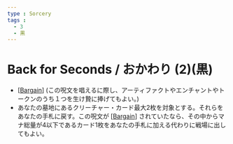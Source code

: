 ```yaml
---
type : Sorcery
tags : 
  - 3
  - 黒
---
```

# Back for Seconds / おかわり (2)(黒)

* [[Bargain]] (この呪文を唱えるに際し、アーティファクトやエンチャントやトークンのうち１つを生け贄に捧げてもよい。)
* あなたの墓地にあるクリーチャー・カード最大2枚を対象とする。それらをあなたの手札に戻す。この呪文が [[Bargain]] されていたなら、その中からマナ総量が4以下であるカード1枚をあなたの手札に加える代わりに戦場に出してもよい。 



[//begin]: # "Autogenerated link references for markdown compatibility"
[Bargain]: ../../KeywordAbilities/Bargain.md "Bargain / 協約"
[//end]: # "Autogenerated link references"
